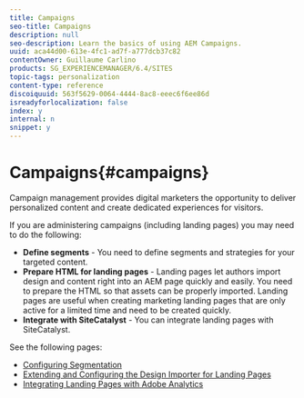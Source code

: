```yaml
---
title: Campaigns
seo-title: Campaigns
description: null
seo-description: Learn the basics of using AEM Campaigns.
uuid: aca44d00-613e-4fc1-ad7f-a777dcb37c82
contentOwner: Guillaume Carlino
products: SG_EXPERIENCEMANAGER/6.4/SITES
topic-tags: personalization
content-type: reference
discoiquuid: 563f5629-0064-4444-8ac8-eeec6f6ee86d
isreadyforlocalization: false
index: y
internal: n
snippet: y
---
```


# Campaigns{#campaigns}

Campaign management provides digital marketers the opportunity to deliver personalized content and create dedicated experiences for visitors.

If you are administering campaigns (including landing pages) you may need to do the following:

* **Define segments** - You need to define segments and strategies for your targeted content.
* **Prepare HTML for landing pages** - Landing pages let authors import design and content right into an AEM page quickly and easily. You need to prepare the HTML so that assets can be properly imported. Landing pages are useful when creating marketing landing pages that are only active for a limited time and need to be created quickly.
* **Integrate with SiteCatalyst** - You can integrate landing pages with SiteCatalyst.

See the following pages:

* [Configuring Segmentation](../../administering/using/campaign-segmentation.md)
* [Extending and Configuring the Design Importer for Landing Pages](../../administering/using/extending-the-design-importer-for-landingpages.md)
* [Integrating Landing Pages with Adobe Analytics](../../administering/using/integrating-landing-pages-with-adobe-analytics.md)

